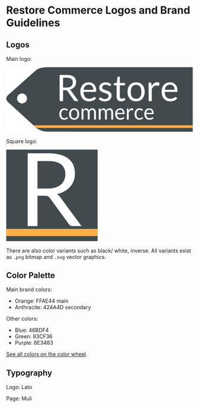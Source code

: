 # Restore Commerce Logos and Brand Guidelines

## Logos

Main logo:

![Restore Commerce](https://raw.githubusercontent.com/restore-commerce/branding/master/restore_commerce_logo.png)

Square logo:

![Restore Commerce](https://raw.githubusercontent.com/restore-commerce/branding/master/restore_commerce_logo_square.png)

There are also color variants such as black/ white, inverse.
All variants exist as `.png` bitmap and `.svg` vector graphics.

## Color Palette

Main brand colors:

- Orange: FFAE44 main
- Anthracite: 424A4D secondary

Other colors:

- Blue: 46BDF4
- Green: 93CF36
- Purple: 8E3483

[See all colors on the color wheel](https://color.adobe.com/create/color-wheel/?base=2&rule=Custom&selected=4&name=My%20Color%20Theme&mode=rgb&rgbvalues=1,0.6823529411764706,0.26666666666666666,0.27450980392156865,0.7411764705882353,0.9568627450980393,0.5764705882352941,0.8117647058823529,0.21176470588235294,0.5568627450980392,0.20392156862745098,0.5137254901960784,0.25882352941176473,0.2901960784313726,0.30196078431372547&swatchOrder=0,1,2,3,4).

## Typography

Logo: Lato

Page: Muli
